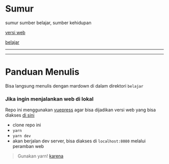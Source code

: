 # Sumur
sumur sumber belajar, sumber kehidupan

[versi web](https://sumur.netlify.com/)

[belajar](./belajar/README.md)

---
---
# Panduan Menulis
Bisa langsung menulis dengan mardown di dalam direktori `belajar`

### Jika ingin menjalankan web di lokal
Repo ini menggunakan [vuepress](https://vuepress.vuejs.org/) agar bisa dijadikan versi web yang bisa diakses [di sini](https://sumur.netlify.com/)

- clone repo ini
- `yarn`
- `yarn dev`
- akan berjalan dev server, bisa diakses di `localhost:8080` melalui peramban web

> Gunakan yarn! [karena](https://vuepress.vuejs.org/guide/getting-started.html#inside-an-existing-project)
